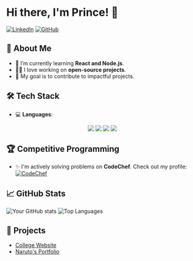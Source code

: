 # Hi there, I'm Prince! 👋

[![LinkedIn](https://img.shields.io/badge/-LinkedIn-blue?style=flat&logo=linkedin&logoColor=white)](https://linkedin.com/in/your-profile)
[![GitHub](https://img.shields.io/badge/-GitHub-black?style=flat&logo=github&logoColor=white)](https://github.com/Princet806)

## 🚀 About Me
- 🌱 I’m currently learning **React and Node.js**.
- 🧑‍💻 I love working on **open-source projects**.
- 🎯 My goal is to contribute to impactful projects.

## 🛠️ Tech Stack
- 💻 **Languages**:  
<p align="center">
  <img src="https://img.shields.io/badge/-Python-3776AB?logo=python&logoColor=white"/>
  <img src="https://img.shields.io/badge/-JavaScript-F7DF1E?logo=javascript&logoColor=black"/>
  <img src="https://img.shields.io/badge/-C-A8B9CC?logo=c&logoColor=black"/>
  <img src="https://img.shields.io/badge/-C++-00599C?logo=c%2B%2B&logoColor=white"/>
</p>

## 🏆 Competitive Programming
- ✨ I'm actively solving problems on **CodeChef**. Check out my profile:  
  [![CodeChef](https://img.shields.io/badge/-CodeChef-5B4636?logo=codechef&logoColor=white)](https://www.codechef.com/users/chefprince)

## 📈 GitHub Stats
![Your GitHub stats](https://github-readme-stats.vercel.app/api?username=Princet806&show_icons=true&theme=radical)
![Top Languages](https://github-readme-stats.vercel.app/api/top-langs/?username=Princet806&layout=compact&theme=radical)

## 🌟 Projects
- [College Website](https://github.com/Princet806/project1)
- [Naruto's Portfolio](https://github.com/Princet806/project2)


